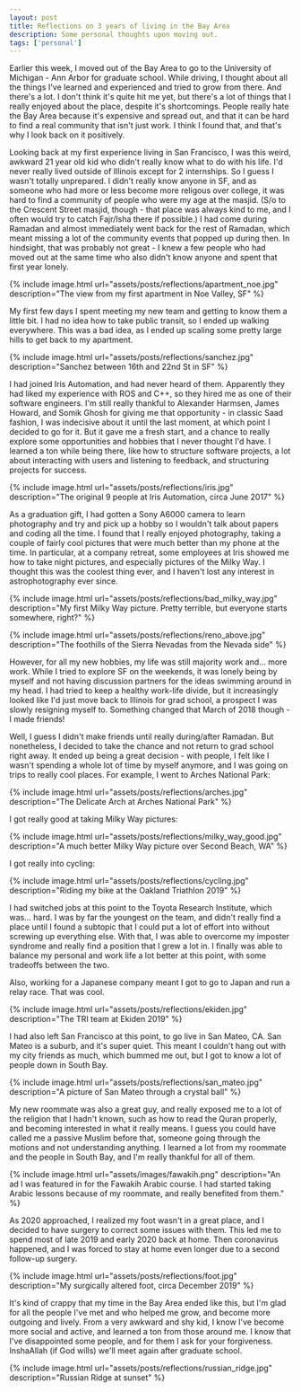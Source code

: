 ```yaml
---
layout: post
title: Reflections on 3 years of living in the Bay Area
description: Some personal thoughts upon moving out.
tags: ['personal']
---
```


Earlier this week, I moved out of the Bay Area to go to the University of Michigan - Ann Arbor for graduate school.
While driving, I thought about all the things I've learned and experienced and tried to grow from there. And there's
a lot. I don't think it's quite hit me yet, but there's a lot of things that I really enjoyed about the place, despite
it's shortcomings. People really hate the Bay Area because it's expensive and spread out, and that it can be hard to
find a real community that isn't just work. I think I found that, and that's why I look back on it positively.

Looking back at my first experience living in San Francisco, I was this weird, awkward 21 year old kid who didn't really know what to
do with his life. I'd never really lived outside of Illinois except for 2 internships. So I guess I wasn't totally unprepared. I didn't really
know anyone in SF, and as someone who had more or less become more religous over college, it was hard to find a community of people who were my
age at the masjid. (S/o to the Crescent Street masjid, though - that place was always kind to me, and I often would try to catch Fajr/Isha there
if possible.) I had come during Ramadan and almost immediately went back for the rest of Ramadan, which meant missing a lot of the community events
that popped up during then. In hindsight, that was probably not great - I knew a few people who had moved out at the same time who also didn't
know anyone and spent that first year lonely.

{% include image.html url="assets/posts/reflections/apartment_noe.jpg" description="The view from my first apartment in Noe Valley, SF" %}

My first few days I spent meeting my new team and getting to know them a little bit. I had no idea how to take public transit, so I ended up walking
everywhere. This was a bad idea, as I ended up scaling some pretty large hills to get back to my apartment.

{% include image.html url="assets/posts/reflections/sanchez.jpg" description="Sanchez between 16th and 22nd St in SF" %}

I had joined Iris Automation, and had never heard of them. Apparently they had liked my experience with ROS and C++, so they hired me
as one of their software engineers. I'm still really thankful to Alexander Harmsen, James Howard, and Somik Ghosh for giving me that
opportunity - in classic Saad fashion, I was indecisive about it until the last moment, at which point I decided to go for it. But it gave me
a fresh start, and a chance to really explore some opportunities and hobbies that I never thought I'd have. I learned a ton while being there,
like how to structure software projects, a lot about interacting with users and listening to feedback, and structuring projects for success.

{% include image.html url="assets/posts/reflections/iris.jpg" description="The original 9 people at Iris Automation, circa June 2017" %}

As a graduation gift, I had gotten a Sony A6000 camera to learn photography and try and pick up a hobby so I wouldn't talk about papers and
coding all the time. I found that I really enjoyed photography, taking a couple of fairly cool pictures that were much better than my
phone at the time. In particular, at a company retreat, some employees at Iris showed me how to take night pictures, and especially pictures of the
Milky Way. I thought this was the coolest thing ever, and I haven't lost any interest in astrophotography ever since.

{% include image.html url="assets/posts/reflections/bad_milky_way.jpg" description="My first Milky Way picture. Pretty terrible, but everyone
starts somewhere, right?" %}

{% include image.html url="assets/posts/reflections/reno_above.jpg" description="The foothills of the Sierra Nevadas from the Nevada side" %}

However, for all my new hobbies, my life was still majority work and... more work. While I tried to explore SF on the weekends, it was lonely being
by myself and not having discussion partners for the ideas swimming around in my head. I had tried to keep a healthy work-life divide, but it
increasingly looked like I'd just move back to Illinois for grad school, a prospect I was slowly resigning myself to. Something changed that March
of 2018 though - I made friends!

Well, I guess I didn't make friends until really during/after Ramadan. But nonetheless, I decided to take the chance and not return to grad school
right away. It ended up being a great decision - with people, I felt like I wasn't spending a whole lot of time by myself anymore, and I was going
on trips to really cool places. For example, I went to Arches National Park:

{% include image.html url="assets/posts/reflections/arches.jpg" description="The Delicate Arch at Arches National Park" %}

I got really good at taking Milky Way pictures:

{% include image.html url="assets/posts/reflections/milky_way_good.jpg" description="A much better Milky Way picture over Second Beach, WA" %}

I got really into cycling:

{% include image.html url="assets/posts/reflections/cycling.jpg" description="Riding my bike at the Oakland Triathlon 2019" %}

I had switched jobs at this point to the Toyota Research Institute, which was... hard. I was by far the youngest on the team, and didn't really
find a place until I found a subtopic that I could put a lot of effort into without screwing up everything else. With that, I was able to overcome
my imposter syndrome and really find a position that I grew a lot in. I finally was able to balance my personal and work life a lot better at this
point, with some tradeoffs between the two.

Also, working for a Japanese company meant I got to go to Japan and run a relay race. That was cool.

{% include image.html url="assets/posts/reflections/ekiden.jpg" description="The TRI team at Ekiden 2019" %}

I had also left San Francisco at this point, to go live in San Mateo, CA. San Mateo is a suburb, and it's super quiet. This meant I couldn't
hang out with my city friends as much, which bummed me out, but I got to know a lot of people down in South Bay.

{% include image.html url="assets/posts/reflections/san_mateo.jpg" description="A picture of San Mateo through a crystal ball" %}

My new roommate was also a great guy, and really exposed me to a lot of the religion that I hadn't known, such as how to read the Quran properly, and
becoming interested in what it really means. I guess you could have called me a passive Muslim before that, someone going through the motions and
not understanding anything. I learned a lot from my roommate and the people in South Bay, and I'm really thankful for all of them.

{% include image.html url="assets/images/fawakih.png" description="An ad I was featured in for the Fawakih Arabic course. I had started taking Arabic
lessons because of my roommate, and really benefited from them." %}

As 2020 approached, I realized my foot wasn't in a great place, and I decided to have surgery to correct some issues with them. This led me to spend
most of late 2019 and early 2020 back at home. Then coronavirus happened, and I was forced to stay at home even longer due to a second follow-up
surgery.

{% include image.html url="assets/posts/reflections/foot.jpg" description="My surgically altered foot, circa December 2019" %}

It's kind of crappy that my time in the Bay Area ended like this, but I'm glad for all the people I've met and who helped me grow, and
become more outgoing and lively. From a very awkward and shy kid, I know I've become more social and active, and learned a ton from those around me.
I know that I've disappointed some people, and for them I ask for your forgiveness. InshaAllah (if God wills) we'll meet again after graduate school.

{% include image.html url="assets/posts/reflections/russian_ridge.jpg" description="Russian Ridge at sunset" %}
